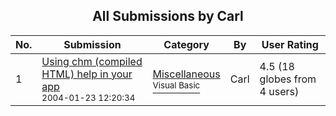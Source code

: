 ﻿<div align="center">

## All Submissions by Carl

</div>

No.  | Submission | Category | By   | User Rating
---- | ---------- | -------- | ---- | -----------
1 | [Using chm \(compiled HTML\) help in your app<br /><sup>2004-01-23 12:20:34</sup>](https://github.com/Planet-Source-Code/carl-using-chm-compiled-html-help-in-your-app__1-51187) | [Miscellaneous<br /><sup>Visual Basic</sup>](../ByCategory/miscellaneous__1-1.md) | Carl | 4.5 (18 globes from 4 users)
